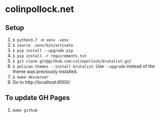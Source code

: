 colinpollock.net
================

## Setup ##
1. `$ python3.7 -m venv .venv`
2. `$ source .venv/bin/activate`
3. `$ pip install --upgrade pip`
4. `$ pip install -r requirements.txt`
5. `$ git clone git@github.com:colinpollock/brutalist.git`
6. `$ pelican-themes --install brutalist`. Use `--upgrade` instead of the theme was previously installed.
7. `$ make devserver`
8. Go to http://localhost:8000/

## To update GH Pages ##
1. `make github`
